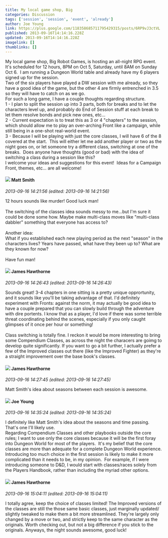 ```yaml
---
title: My local game shop, Big
categories: Discussion
tags: ['session', 'session', 'event', 'already']
author: Joe Young
link: https://plus.google.com/118358685711795429315/posts/6RP9vJ3ctVL
published: 2013-09-16T14:14:16.228Z
updated: 2013-09-16T14:14:16.228Z
imagelink: []
thumblinks: []
---
```


My local game shop, Big Robot Games, is hosting an all-night RPG event.  It&#39;s scheduled for 12 hours, 8PM on Oct 5, Saturday, until 8AM on Sunday Oct 6.  I am running a Dungeon World table and already have my 6 players signed up for the session.<br />Two of the six players have played a DW session with me already, so they have a good idea of the game, but the other 4 are firmly entrenched in 3.5 so they will have to catch on as we go.<br />For such a long game, I have a couple thoughts regarding structure.<br />1 - I plan to split the session up into 3 parts, both for breaks and to let the characters level up, and probably do End of Session stuff at each break to let them resolve bonds and pick new ones, etc...<br />2 - Current expectation is to treat this as 3 or 4 &quot;chapters&quot; to the session, which should allow me to play an over-arching Front like a campaign, while still being in a one-shot real-world event.<br />3 - Because I will be playing with just the core classes, I will have 6 of the 8 covered at the start.  This will either let me add another player or two as the night goes on, or let someone try a different class, switching at one of the breaks.  Does anyone have thoughts (good or bad) with the idea of switching a class during a session like this?<br />I welcome your ideas and suggestions for this event!  Ideas for a Campaign Front, themes, etc... are all welcome!
<div id='comment z12bzhpjytikc3h1022bfpyifqasdnsie04'>
  <h4><img src='{{site.baseurl}}//images/avatars/114058978089705547111_photo.jpg'> Matt Smith</h4>
      <p><cite>2013-09-16 14:21:56 (edited: 2013-09-16 14:21:56)</cite></p>
        <p>12 hours sounds like murder! Good luck man!<br /><br />The switching of the classes idea sounds messy to me...but I&#39;m sure it could be done some how. Maybe make multi-class moves like &quot;multi-class dabbler&quot; something that everyone has access to?<br /><br />Another idea:<br />What if you established each new playing period as the next &quot;season&quot; in the characters lives? Years have passed, what have they been up to? What are they known for now? <br /><br />Have fun man!</p>
</div>
        

<div id='comment z12bzhpjytikc3h1022bfpyifqasdnsie04'>
  <h4><img src='{{site.baseurl}}//images/avatars/105474339582381748699_photo.jpg'> James Hawthorne</h4>
      <p><cite>2013-09-16 14:26:43 (edited: 2013-09-16 14:26:43)</cite></p>
        <p>Sounds great! 3-4 chapters in one sitting is a pretty unique opprortunity, and it sounds like you&#39;ll be taking advantage of that. I&#39;d definitely experiment with Fronts: against the norm, it may actually be  good idea to have a couple prepared that you can slowly build through the adventure with dire portents. I know that as a player, I&#39;d love if there was some terrible threat coordinating behind the scenes, especially if you only caught glimpses of it once per hour or something!<br /><br />Class switching is totally fine. I reckon it would be more interesting to bring some Compendium Classes, as across the night the characers are goimg to develop quite significantly. If you want to go a bit further, I actually prefer a few of the Improved classes out there (like the Improved Fighter) as they&#39;re a straight improvement over the base book&#39;s classes.</p>
</div>
        

<div id='comment z12bzhpjytikc3h1022bfpyifqasdnsie04'>
  <h4><img src='{{site.baseurl}}//images/avatars/105474339582381748699_photo.jpg'> James Hawthorne</h4>
      <p><cite>2013-09-16 14:27:45 (edited: 2013-09-16 14:27:45)</cite></p>
        <p>Matt Smith&#39;s idea about seasons between each session is awesome.</p>
</div>
        

<div id='comment z12bzhpjytikc3h1022bfpyifqasdnsie04'>
  <h4><img src='{{site.baseurl}}//images/avatars/118358685711795429315_photo.jpg'> Joe Young</h4>
      <p><cite>2013-09-16 14:35:24 (edited: 2013-09-16 14:35:24)</cite></p>
        <p>I definitely like Matt Smith&#39;s idea about the seasons and time passing.  That&#39;s one I&#39;ll likely use.<br />Regarding Compendium Classes and other playbooks outside the core rules; I want to use only the core classes because it will be the first foray into Dungeon World for most of the players.  It&#39;s my belief that the core classes are more than adequate for a complete Dungeon World experience.  Introducing too much choice in the first session is likely to make it more complicated than it needs to be, in my opinion.  For example, if I were introducing someone to D&amp;D, I would start with classes/races solely from the Players Handbook, rather than including the myriad other options.</p>
</div>
        

<div id='comment z12bzhpjytikc3h1022bfpyifqasdnsie04'>
  <h4><img src='{{site.baseurl}}//images/avatars/105474339582381748699_photo.jpg'> James Hawthorne</h4>
      <p><cite>2013-09-16 15:04:11 (edited: 2013-09-16 15:04:11)</cite></p>
        <p>I totally agree, keep the choice of classes limited! The Improved versions of the classes are still the those same basic classes, just marginally updated/ slightly tweaked to make them a bit more streamlined. They&#39;re largely only changed by a move or two, and strictly keep to the same character as the originals. Worth checking out, but not a big difference if you stick to the originals. Anyways, the night sounds awesome, good luck!</p>
</div>
        
